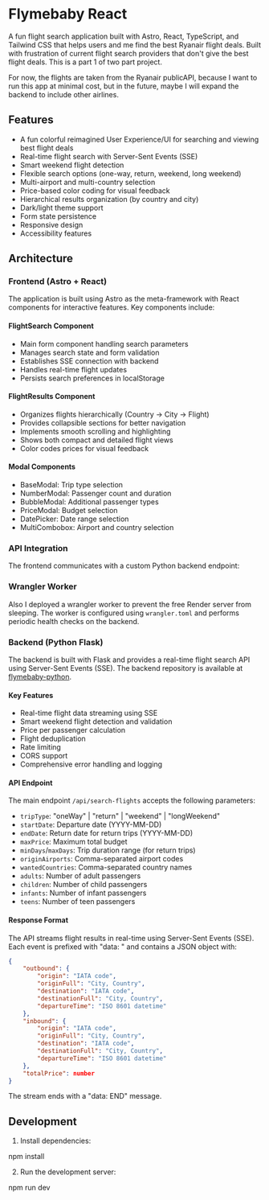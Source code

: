 # Flymebaby React

A fun flight search application built with Astro, React, TypeScript, and Tailwind CSS that helps users and me find the best Ryanair flight deals.
Built with frustration of current flight search providers that don't give the best flight deals. This is a part 1 of two part project.

For now, the flights are taken from the Ryanair publicAPI, because I want to run this app at minimal cost, but in the future, maybe I will expand the backend to include other airlines.

## Features
- A fun colorful reimagined User Experience/UI for searching and viewing best flight deals
- Real-time flight search with Server-Sent Events (SSE)
- Smart weekend flight detection
- Flexible search options (one-way, return, weekend, long weekend)
- Multi-airport and multi-country selection
- Price-based color coding for visual feedback
- Hierarchical results organization (by country and city)
- Dark/light theme support
- Form state persistence
- Responsive design
- Accessibility features

## Architecture

### Frontend (Astro + React)

The application is built using Astro as the meta-framework with React components for interactive features. Key components include:

#### FlightSearch Component
- Main form component handling search parameters
- Manages search state and form validation
- Establishes SSE connection with backend
- Handles real-time flight updates
- Persists search preferences in localStorage

#### FlightResults Component
- Organizes flights hierarchically (Country → City → Flight)
- Provides collapsible sections for better navigation
- Implements smooth scrolling and highlighting
- Shows both compact and detailed flight views
- Color codes prices for visual feedback

#### Modal Components
- BaseModal: Trip type selection
- NumberModal: Passenger count and duration
- BubbleModal: Additional passenger types
- PriceModal: Budget selection
- DatePicker: Date range selection
- MultiCombobox: Airport and country selection

### API Integration

The frontend communicates with a custom Python backend endpoint:

### Wrangler Worker

Also I deployed a wrangler worker to prevent the free Render server from sleeping. The worker is configured using `wrangler.toml` and performs periodic health checks on the backend.


### Backend (Python Flask)

The backend is built with Flask and provides a real-time flight search API using Server-Sent Events (SSE). The backend repository is available at [flymebaby-python](https://github.com/CarloBu/flymebaby-python).

#### Key Features

- Real-time flight data streaming using SSE
- Smart weekend flight detection and validation
- Price per passenger calculation
- Flight deduplication
- Rate limiting
- CORS support
- Comprehensive error handling and logging

#### API Endpoint

The main endpoint `/api/search-flights` accepts the following parameters:

- `tripType`: "oneWay" | "return" | "weekend" | "longWeekend"
- `startDate`: Departure date (YYYY-MM-DD)
- `endDate`: Return date for return trips (YYYY-MM-DD)
- `maxPrice`: Maximum total budget
- `minDays`/`maxDays`: Trip duration range (for return trips)
- `originAirports`: Comma-separated airport codes
- `wantedCountries`: Comma-separated country names
- `adults`: Number of adult passengers
- `children`: Number of child passengers
- `infants`: Number of infant passengers
- `teens`: Number of teen passengers

#### Response Format

The API streams flight results in real-time using Server-Sent Events (SSE). Each event is prefixed with "data: " and contains a JSON object with:

```json
{
    "outbound": {
        "origin": "IATA code",
        "originFull": "City, Country",
        "destination": "IATA code",
        "destinationFull": "City, Country",
        "departureTime": "ISO 8601 datetime"
    },
    "inbound": {
        "origin": "IATA code",
        "originFull": "City, Country",
        "destination": "IATA code",
        "destinationFull": "City, Country",
        "departureTime": "ISO 8601 datetime"
    },
    "totalPrice": number
}
```

The stream ends with a "data: END" message.

## Development

1. Install dependencies:

npm install

2. Run the development server:

npm run dev
